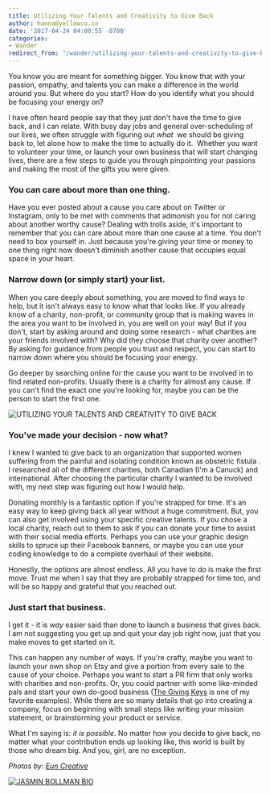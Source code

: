 ```yaml
---
title: Utilizing Your Talents and Creativity to Give Back
author: hanna@yellowco.co
date: '2017-04-24 04:00:55 -0700'
categories:
- Wander
redirect_from: "/wander/utilizing-your-talents-and-creativity-to-give-back/"
---
```


You know you are meant for something bigger. You know that with your passion, empathy, and talents you can make a difference in the world around you. But where do you start? How do you identify what you should be focusing your energy on?

I have often heard people say that they just don't have the time to give back, and I can relate. With busy day jobs and general over-scheduling of our lives, we often struggle with figuring out _what_  we should be giving back to, let alone how to make the time to actually do it.  Whether you want to volunteer your time, or launch your own business that will start changing lives, there are a few steps to guide you through pinpointing your passions and making the most of the gifts you were given.

### **You can care about more than one thing.**

Have you ever posted about a cause you care about on Twitter or Instagram, only to be met with comments that admonish you for not caring about another worthy cause? Dealing with trolls aside, it's important to remember that you can care about more than one cause at a time. You don't need to box yourself in. Just because you're giving your time or money to one thing right now doesn't diminish another cause that occupies equal space in your heart.

### **Narrow down (or simply start) your list.**

When you care deeply about something, you are moved to find ways to help, but it isn't always easy to know what that looks like. If you already know of a charity, non-profit, or community group that is making waves in the area you want to be involved in, you are well on your way! But if you don't, start by asking around and doing some research - what charities are your friends involved with? Why did they choose that charity over another? By asking for guidance from people you trust and respect, you can start to narrow down where you should be focusing your energy.

Go deeper by searching online for the cause you want to be involved in to find related non-profits. Usually there is a charity for almost any cause. If you can't find the exact one you're looking for, maybe you can be the person to start the first one.

![UTILIZING YOUR TALENTS AND CREATIVITY TO GIVE BACK](https://yellow-blog-images.imgix.net/2017/04/HJ-Kaleidos-084.jpg)

### **You've made your decision - now what?**

I knew I wanted to give back to an organization that supported women suffering from the painful and isolating condition known as obstetric fistula . I researched all of the different charities, both Canadian (I'm a Canuck) and international. After choosing the particular charity I wanted to be involved with, my next step was figuring out how I would help.

Donating monthly is a fantastic option if you're strapped for time. It's an easy way to keep giving back all year without a huge commitment. But, you can also get involved using your specific creative talents. If you chose a local charity, reach out to them to ask if you can donate your time to assist with their social media efforts. Perhaps you can use your graphic design skills to spruce up their Facebook banners, or maybe you can use your coding knowledge to do a complete overhaul of their website.

Honestly, the options are almost endless. All you have to do is make the first move. Trust me when I say that they are probably strapped for time too, and will be so happy and grateful that you reached out.

### **Just start that business.**

I get it - it is _way_ easier said than done to launch a business that gives back. I am not suggesting you get up and quit your day job right now, just that you make moves to get started on it.

This can happen any number of ways. If you're crafty, maybe you want to launch your own shop on Etsy and give a portion from every sale to the cause of your choice. Perhaps you want to start a PR firm that only works with charities and non-profits. Or, you could partner with some like-minded pals and start your own do-good business ([The Giving Keys](https://www.thegivingkeys.com/?gclid=CjwKCAjwofHHBRBSEiwASEp6LET9y1s7kdcgcuuvUP3UJw00Fr_G9OYYd5xqP8FdpPwnJRs9Du0SzRoCpX0QAvD_BwE) is one of my favorite examples). While there are so many details that go into creating a company, focus on beginning with small steps like writing your mission statement, or brainstorming your product or service.

What I'm saying is: _it is possible_. No matter how you decide to give back, no matter what your contribution ends up looking like, this world is built by those who dream big. And you, girl, are no exception.

_Photos by: [Eun Creative](http://www.euncreative.com/)_

[![JASMIN BOLLMAN BIO](https://yellow-blog-images.imgix.net/2017/04/JASMIN-BOLLMAN-BIO.jpg)](http://www.jasminbollman.ca/)

